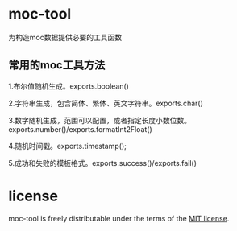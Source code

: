 # moc-tool
为构造moc数据提供必要的工具函数

## 常用的moc工具方法

1.布尔值随机生成。exports.boolean()

2.字符串生成，包含简体、繁体、英文字符串。exports.char()

3.数字随机生成，范围可以配置，或者指定长度小数位数。exports.number()/exports.formatInt2Float()

4.随机时间戳。exports.timestamp();

5.成功和失败的模板格式。exports.success()/exports.fail()
# license
moc-tool is freely distributable under the terms of the [MIT license](https://github.com/moment/moment/blob/develop/LICENSE).